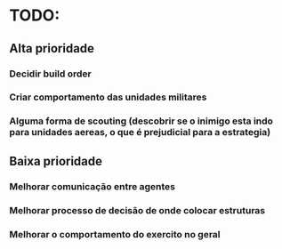 # TODO:

## Alta prioridade

### Decidir build order

### Criar comportamento das unidades militares

### Alguma forma de scouting (descobrir se o inimigo esta indo para unidades aereas, o que é prejudicial para a estrategia)

## Baixa prioridade

### Melhorar comunicação entre agentes

### Melhorar processo de decisão de onde colocar estruturas

### Melhorar o comportamento do exercito no geral
